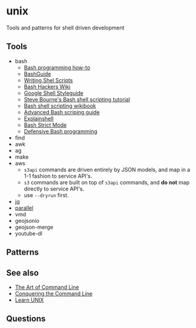 # unix
Tools and patterns for shell driven development

Tools
-----

- bash
  - [Bash programming how-to](http://tldp.org/HOWTO/Bash-Prog-Intro-HOWTO.html#toc)
  - [BashGuide](http://mywiki.wooledge.org/BashGuide)
  - [Writing Shel Scripts](http://linuxcommand.org/lc3_writing_shell_scripts.php)
  - [Bash Hackers Wiki](http://wiki.bash-hackers.org/doku.php)
  - [Google Shell Styleguide](https://google-styleguide.googlecode.com/svn/trunk/shell.xml)
  - [Steve Bourne's Bash shell scripting tutorial](http://steve-parker.org/sh/sh.shtml)
  - [Bash shell scripting wikibook](https://en.wikibooks.org/wiki/Bash_Shell_Scripting)
  - [Advanced Bash scriping guide](http://www.tldp.org/LDP/abs/html/)
  - [Explainshell](http://explainshell.com/)
  - [Bash Strict Mode](http://redsymbol.net/articles/unofficial-bash-strict-mode/)
  - [Defensive Bash programming](http://www.kfirlavi.com/blog/2012/11/14/defensive-bash-programming/)
- find
- awk
- ag
- make
- aws
  - `s3api` commands are driven entirely by JSON models, and map in a 1-1 fashion to service API's.
  - `s3` commands are built on top of `s3api` commands, and **do not** map directly to service API's.
  - use `--dryrun` first.
- [jq](https://github.com/stedolan/jq)
- [parallel](https://www.gnu.org/software/parallel/)
- vmd
- geojsonio
- geojson-merge
- youtube-dl

Patterns
--------

See also
--------

- [The Art of Command Line](https://github.com/jlevy/the-art-of-command-line)
- [Conquering the Command Line](http://conqueringthecommandline.com/book/basics)
- [Learn UNIX](http://www.tutorialspoint.com/unix/)

Questions
---------
